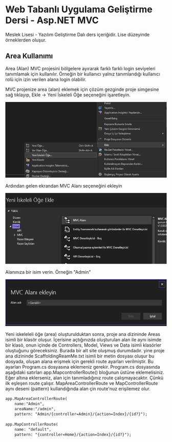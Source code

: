 # Web Tabanlı Uygulama Geliştirme Dersi - Asp.NET MVC
Meslek Lisesi - Yazılım Geliştirme Dalı ders içeriğidir. Lise düzeyinde örneklerden oluşur.
## Area Kullanımı
  
  Area (Alan) MVC projesini bölgelere ayırarak farklı farklı login seviyeleri tanımlamak için kullanılır. Örneğin bir kullanıcı yalnız tanımlandığı kullanıcı rolü için izin verilen alana login olabilir.

  MVC projenize area (alan) eklemek için çözüm gezginde proje simgesine sağ tıklayıp, Ekle -> Yeni İskeleli Öğe seçeneğini işaretleyin.
  
  
![Area Ekleme](e2.png)

  Ardından gelen ekrandan MVC Alanı seçeneğini ekleyin
  
![MVC Alanı](e3.png) 

  Alanınıza bir isim verin. Örneğin "Admin"
  
![MVC Alanı](e1.png)

  Yeni iskeleleli öğe (area) oluşturulduktan sonra, proje ana dizininde Areas isimli bir klasör oluşur. İçerisine açtığınızda oluşturulan alan ile aynı isimde bir klasö, onun içinde de Controllers, Model, Views ve Data isimli klasörler oluştuğunu göreceksiniz. Burada bir alt site oluşmuş durumdadır. yine proje ana dizininde ScaffoldingReamMe.txt isimli bir metin dosyası oluşur bu dosyada, oluşan alana erişmek için gerekli route ayarları verilmiştir. Bu ayarları Program.cs dosyasına eklemeniz gerekir. Program.cs dosyasında aşağıdaki satırları app.MapcontrollerRoute() bloğunun üstüne eklemelisiniz. Eğer altına eklerseniz, alan için tanımladığınız route çalışmayacaktır. Çünkü ilk eşleşen route çalışır. MapAreaControllerRoute ve MapControllerRoute aynı deseni (pattern) kullandığında alan çin route'nuz erişilemez olur.
```
app.MapAreaControllerRoute(
    name:"Admin",
    areaName:"/admin",
    pattern: "Admin/{controller=Admin}/{action=Index}/{id?}");
    
app.MapControllerRoute(
    name: "default",
    pattern: "{controller=Home}/{action=Index}/{id?}"); 
```

